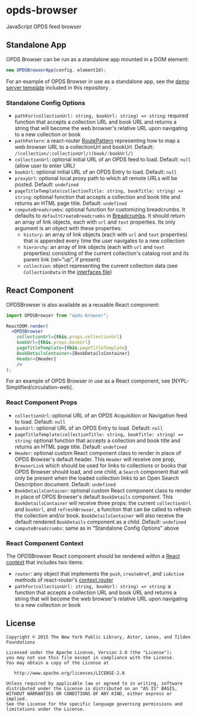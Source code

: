 # opds-browser
JavaScript OPDS feed browser

## Standalone App
OPDS Browser can be run as a standalone app mounted in a DOM element:

```javascript
new OPDSBrowserApp(config, elementId);
```

For an example of OPDS Browser in use as a standalone app, see the [demo server template](packages/server/views/index.html.ejs) included in this repository .

### Standalone Config Options

- `pathFor(collectionUrl: string, bookUrl: string) => string`: required function that accepts a collection URL and book URL and returns a string that will become the web browser's relative URL upon navigating to a new collection or book
- `pathPattern`: a react-router [RoutePattern](reactjs/react-router/blob/master/docs/Glossary.md#routepattern) representing how to map a web browser URL to a collectionUrl and bookUrl. Default: `/(collection/:collectionUrl/)(book/:bookUrl/)`
- `collectionUrl`: optional initial URL of an OPDS feed to load. Default: `null` (allow user to enter URL)
- `bookUrl`: optional initial URL of an OPDS Entry to load. Default: `null`
- `proxyUrl`: optional local proxy path to which all remote URLs will be posted. Default: `undefined`
- `pageTitleTemplate(collectionTitle: string, bookTitle: string) => string`: optional function that accepts a collection and book title and returns an HTML page title. Default: `undefined`
- `computeBreadcrumbs`: optional function for customizing breadcrumbs. It defaults to `defaultCreateBreadcrumbs` in [Breadcrumbs](packages/opds-browser/src/components/Breadcrumbs.tsx). It should return an array of link objects, each with `url` and `text` properties. Its only argument is an object with these properties:
  - `history`: an array of link objects (each with `url` and `text` properties) that is appended every time the user navigates to a new collection
  - `hierarchy`: an array of link objects (each with `url` and `text` properties) consisting of the current collection's catalog root and its parent link (rel="up", if present)
  - `collection`: object representing the current collection data (see `CollectionData` in the [interfaces file](packages/opds-browser/src/interfaces.ts))

## React Component
OPDSBrowser is also available as a reusable React component:

```jsx
import OPDSBrowser from "opds-browser";

ReactDOM.render(
  <OPDSBrowser
    collectionUrl={this.props.collectionUrl}
    bookUrl={this.props.bookUrl}
    pageTitleTemplate={this.pageTitleTemplate}
    BookDetailsContainer={BookDetailsContainer}
    Header={Header}
    />
);
```

For an example of OPDS Browser in use as a React component, see [NYPL-Simplified/circulation-web].

### React Component Props

- `collectionUrl`: optional URL of an OPDS Acquisition or Navigation feed to load. Default: `null`
- `bookUrl`: optional URL of an OPDS Entry to load. Default: `null`
- `pageTitleTemplate(collectionTitle: string, bookTitle: string) => string`: optional function that accepts a collection and book title and returns an HTML page title. Default: `undefined`
- `Header`: optional custom React component class to render in place of OPDS Browser's default header. This `Header` will receive one prop, `BrowserLink` which should be used for links to collections or books that OPDS Browser should load, and one child, a `Search` component that will only be present when the loaded collection links to an Open Search Description document. Default: `undefined`
- `BookDetailsContainer`: optional custom React component class to render in place of OPDS Browser's default `BookDetails` component. This `BookDetailsContainer` will receive three props: the current `collectionUrl` and `bookUrl`, and `refreshBrowser`, a function that can be called to refresh the collection and/or book. `BookDetailsContainer` will also receive the default rendered `BookDetails` component as a child. Default: `undefined`
- `computeBreadcrumbs`: same as in "Standalone Config Options" above

### React Component Context

The OPDSBrowser React component should be rendered within a [React context](https://facebook.github.io/react/docs/context.html) that includes two items:

- `router`: any object that implements the `push`, `createHref`, and `isActive` methods of react-router's [context.router](https://github.com/reactjs/react-router/blob/master/docs/API.md#contextrouter)
- `pathFor(collectionUrl: string, bookUrl: string) => string`: a function that accepts a collection URL and book URL and returns a string that will become the web browser's relative URL upon navigating to a new collection or book

## License

```
Copyright © 2015 The New York Public Library, Astor, Lenox, and Tilden Foundations

Licensed under the Apache License, Version 2.0 (the "License");
you may not use this file except in compliance with the License.
You may obtain a copy of the License at

   http://www.apache.org/licenses/LICENSE-2.0

Unless required by applicable law or agreed to in writing, software
distributed under the License is distributed on an "AS IS" BASIS,
WITHOUT WARRANTIES OR CONDITIONS OF ANY KIND, either express or implied.
See the License for the specific language governing permissions and
limitations under the License.
```
